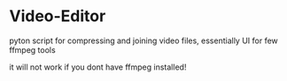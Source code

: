 # Video-Editor
pyton script for compressing and joining video files, essentially UI for few ffmpeg tools

it will not work if you dont have ffmpeg installed!

